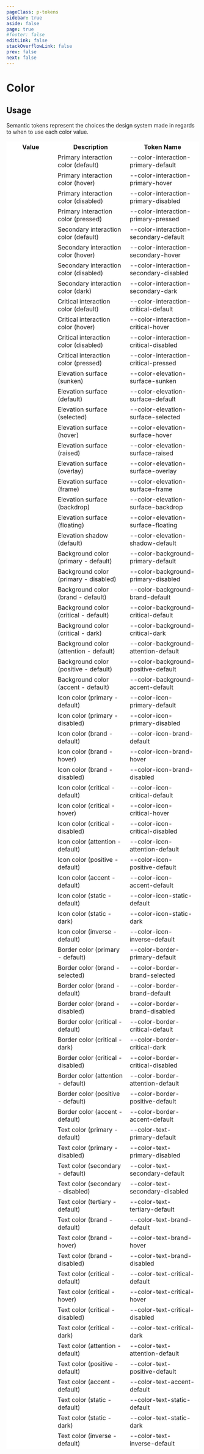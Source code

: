 ```yaml
---
pageClass: p-tokens
sidebar: true
aside: false
page: true
#footer: false
editLink: false
stackOverflowLink: false
prev: false
next: false
---
```


<script setup lang="ts">
import SwagSwatch from '../components/tokens/SwagTokenSwatch.vue'
</script>

# Color

## Usage

Semantic tokens represent the choices the design system made in regards to when to use each color value.

| Value                                     | Description                            | Token Name                             |
| ----------------------------------------- | -------------------------------------- | -------------------------------------- |
| <SwagSwatch value="#0870ff"></SwagSwatch> | Primary interaction color (default)    | --color-interaction-primary-default    |
| <SwagSwatch value="#0042a0"></SwagSwatch> | Primary interaction color (hover)      | --color-interaction-primary-hover      |
| <SwagSwatch value="#76aaff"></SwagSwatch> | Primary interaction color (disabled)   | --color-interaction-primary-disabled   |
| <SwagSwatch value="#005cd7"></SwagSwatch> | Primary interaction color (pressed)    | --color-interaction-primary-pressed    |
| <SwagSwatch value="#ffffff"></SwagSwatch> | Secondary interaction color (default)  | --color-interaction-secondary-default  |
| <SwagSwatch value="#f2f3f8"></SwagSwatch> | Secondary interaction color (hover)    | --color-interaction-secondary-hover    |
| <SwagSwatch value="#e2e3e9"></SwagSwatch> | Secondary interaction color (disabled) | --color-interaction-secondary-disabled |
| <SwagSwatch value="#f2f3f8"></SwagSwatch> | Secondary interaction color (dark)     | --color-interaction-secondary-dark     |
| <SwagSwatch value="#e2262a"></SwagSwatch> | Critical interaction color (default)   | --color-interaction-critical-default   |
| <SwagSwatch value="#90000e"></SwagSwatch> | Critical interaction color (hover)     | --color-interaction-critical-hover     |
| <SwagSwatch value="#ffa9a0"></SwagSwatch> | Critical interaction color (disabled)  | --color-interaction-critical-disabled  |
| <SwagSwatch value="#c20017"></SwagSwatch> | Critical interaction color (pressed)   | --color-interaction-critical-pressed   |
| <SwagSwatch value="#fafbfe"></SwagSwatch> | Elevation surface (sunken)             | --color-elevation-surface-sunken       |
| <SwagSwatch value="#ffffff"></SwagSwatch> | Elevation surface (default)            | --color-elevation-surface-default      |
| <SwagSwatch value="#cdced4"></SwagSwatch> | Elevation surface (selected)           | --color-elevation-surface-selected     |
| <SwagSwatch value="#e2e3e9"></SwagSwatch> | Elevation surface (hover)              | --color-elevation-surface-hover        |
| <SwagSwatch value="#ffffff"></SwagSwatch> | Elevation surface (raised)             | --color-elevation-surface-raised       |
| <SwagSwatch value="#ffffff"></SwagSwatch> | Elevation surface (overlay)            | --color-elevation-surface-overlay      |
| <SwagSwatch value="#fafbfe"></SwagSwatch> | Elevation surface (frame)              | --color-elevation-surface-frame        |
| <SwagSwatch value="#101013"></SwagSwatch> | Elevation surface (backdrop)           | --color-elevation-surface-backdrop     |
| <SwagSwatch value="#26262b"></SwagSwatch> | Elevation surface (floating)           | --color-elevation-surface-floating     |
| <SwagSwatch value="#101013"></SwagSwatch> | Elevation shadow (default)             | --color-elevation-shadow-default       |
| <SwagSwatch value="#fafbfe"></SwagSwatch> | Background color (primary - default)   | --color-background-primary-default     |
| <SwagSwatch value="#f2f3f8"></SwagSwatch> | Background color (primary - disabled)  | --color-background-primary-disabled    |
| <SwagSwatch value="#f0f6ff"></SwagSwatch> | Background color (brand - default)     | --color-background-brand-default       |
| <SwagSwatch value="#fff2f0"></SwagSwatch> | Background color (critical - default)  | --color-background-critical-default    |
| <SwagSwatch value="#fff2f0"></SwagSwatch> | Background color (critical - dark)     | --color-background-critical-dark       |
| <SwagSwatch value="#fff3e3"></SwagSwatch> | Background color (attention - default) | --color-background-attention-default   |
| <SwagSwatch value="#e1ffe0"></SwagSwatch> | Background color (positive - default)  | --color-background-positive-default    |
| <SwagSwatch value="#e4e1ff"></SwagSwatch> | Background color (accent - default)    | --color-background-accent-default      |
| <SwagSwatch value="#3d3e42"></SwagSwatch> | Icon color (primary - default)         | --color-icon-primary-default           |
| <SwagSwatch value="#cdced4"></SwagSwatch> | Icon color (primary - disabled)        | --color-icon-primary-disabled          |
| <SwagSwatch value="#0870ff"></SwagSwatch> | Icon color (brand - default)           | --color-icon-brand-default             |
| <SwagSwatch value="#0042a0"></SwagSwatch> | Icon color (brand - hover)             | --color-icon-brand-hover               |
| <SwagSwatch value="#76aaff"></SwagSwatch> | Icon color (brand - disabled)          | --color-icon-brand-disabled            |
| <SwagSwatch value="#e2262a"></SwagSwatch> | Icon color (critical - default)        | --color-icon-critical-default          |
| <SwagSwatch value="#90000e"></SwagSwatch> | Icon color (critical - hover)          | --color-icon-critical-hover            |
| <SwagSwatch value="#ff7f74"></SwagSwatch> | Icon color (critical - disabled)       | --color-icon-critical-disabled         |
| <SwagSwatch value="#fbaf18"></SwagSwatch> | Icon color (attention - default)       | --color-icon-attention-default         |
| <SwagSwatch value="#36d046"></SwagSwatch> | Icon color (positive - default)        | --color-icon-positive-default          |
| <SwagSwatch value="#633bc6"></SwagSwatch> | Icon color (accent - default)          | --color-icon-accent-default            |
| <SwagSwatch value="#ffffff"></SwagSwatch> | Icon color (static - default)          | --color-icon-static-default            |
| <SwagSwatch value="#101013"></SwagSwatch> | Icon color (static - dark)             | --color-icon-static-dark               |
| <SwagSwatch value="#fafbfe"></SwagSwatch> | Icon color (inverse - default)         | --color-icon-inverse-default           |
| <SwagSwatch value="#cdced4"></SwagSwatch> | Border color (primary - default)       | --color-border-primary-default         |
| <SwagSwatch value="#0870ff"></SwagSwatch> | Border color (brand - selected)        | --color-border-brand-selected          |
| <SwagSwatch value="#00296a"></SwagSwatch> | Border color (brand - default)         | --color-border-brand-default           |
| <SwagSwatch value="#76aaff"></SwagSwatch> | Border color (brand - disabled)        | --color-border-brand-disabled          |
| <SwagSwatch value="#e2262a"></SwagSwatch> | Border color (critical - default)      | --color-border-critical-default        |
| <SwagSwatch value="#5e0006"></SwagSwatch> | Border color (critical - dark)         | --color-border-critical-dark           |
| <SwagSwatch value="#ff7f74"></SwagSwatch> | Border color (critical - disabled)     | --color-border-critical-disabled       |
| <SwagSwatch value="#fbaf18"></SwagSwatch> | Border color (attention - default)     | --color-border-attention-default       |
| <SwagSwatch value="#36d046"></SwagSwatch> | Border color (positive - default)      | --color-border-positive-default        |
| <SwagSwatch value="#a694ff"></SwagSwatch> | Border color (accent - default)        | --color-border-accent-default          |
| <SwagSwatch value="#2d2e32"></SwagSwatch> | Text color (primary - default)         | --color-text-primary-default           |
| <SwagSwatch value="#b9babf"></SwagSwatch> | Text color (primary - disabled)        | --color-text-primary-disabled          |
| <SwagSwatch value="#696a6e"></SwagSwatch> | Text color (secondary - default)       | --color-text-secondary-default         |
| <SwagSwatch value="#b9babf"></SwagSwatch> | Text color (secondary - disabled)      | --color-text-secondary-disabled        |
| <SwagSwatch value="#696a6e"></SwagSwatch> | Text color (tertiary - default)        | --color-text-tertiary-default          |
| <SwagSwatch value="#0870ff"></SwagSwatch> | Text color (brand - default)           | --color-text-brand-default             |
| <SwagSwatch value="#0042a0"></SwagSwatch> | Text color (brand - hover)             | --color-text-brand-hover               |
| <SwagSwatch value="#76aaff"></SwagSwatch> | Text color (brand - disabled)          | --color-text-brand-disabled            |
| <SwagSwatch value="#e2262a"></SwagSwatch> | Text color (critical - default)        | --color-text-critical-default          |
| <SwagSwatch value="#90000e"></SwagSwatch> | Text color (critical - hover)          | --color-text-critical-hover            |
| <SwagSwatch value="#ff7f74"></SwagSwatch> | Text color (critical - disabled)       | --color-text-critical-disabled         |
| <SwagSwatch value="#5e0006"></SwagSwatch> | Text color (critical - dark)           | --color-text-critical-dark             |
| <SwagSwatch value="#533600"></SwagSwatch> | Text color (attention - default)       | --color-text-attention-default         |
| <SwagSwatch value="#00470a"></SwagSwatch> | Text color (positive - default)        | --color-text-positive-default          |
| <SwagSwatch value="#633bc6"></SwagSwatch> | Text color (accent - default)          | --color-text-accent-default            |
| <SwagSwatch value="#ffffff"></SwagSwatch> | Text color (static - default)          | --color-text-static-default            |
| <SwagSwatch value="#101013"></SwagSwatch> | Text color (static - dark)             | --color-text-static-dark               |
| <SwagSwatch value="#fafbfe"></SwagSwatch> | Text color (inverse - default)         | --color-text-inverse-default           |

<style scoped>
table {
  width: 100%;
  border-collapse: collapse;
  border: white !important;
  margin-bottom: 100px;
}

th {
  border: white !important;
  background: white;
  border-bottom: rgb(224,230,235);
}

tr {
  background: white !important;
  border: 1px solid white;
}

td {
  border-left: white !important;
  border-right: white !important;
}

td:first-child {
  width: 20% !important;
}

td:nth-child(2) {
  width: 30% !important;
}

td:last-child {
  width: 30% !important;
}
</style>
